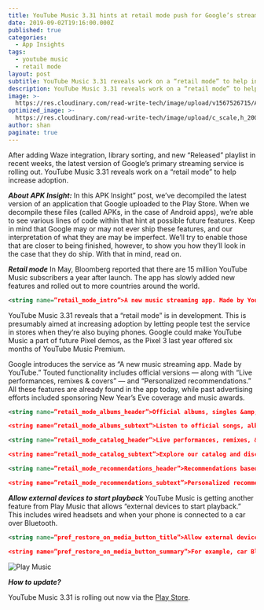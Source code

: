 ```yaml
---
title: YouTube Music 3.31 hints at retail mode push for Google’s streaming service
date: 2019-09-02T19:16:00.000Z
published: true
categories:
  - App Insights
tags:
  - youtube music
  - retail mode
layout: post
subtitle: YouTube Music 3.31 reveals work on a “retail mode” to help increase adoption.
description: YouTube Music 3.31 reveals work on a “retail mode” to help increase adoption.
image: >-
  https://res.cloudinary.com/read-write-tech/image/upload/v1567526715/APK-Insight-YouTube-Music-3-31_wxtblc.webp
optimized_image: >-
  https://res.cloudinary.com/read-write-tech/image/upload/c_scale,h_200,w_380/APK-Insight-YouTube-Music-3-31_wxtblc.webp
author: shan
paginate: true
---
```


After adding Waze integration, library sorting, and new “Released” playlist in recent weeks, the latest version of Google’s primary streaming service is rolling out. YouTube Music 3.31 reveals work on a “retail mode” to help increase adoption.

***About APK Insight:*** In this APK Insight” post, we’ve decompiled the latest version of an application that Google uploaded to the Play Store. When we decompile these files (called APKs, in the case of Android apps), we’re able to see various lines of code within that hint at possible future features. Keep in mind that Google may or may not ever ship these features, and our interpretation of what they are may be imperfect. We’ll try to enable those that are closer to being finished, however, to show you how they’ll look in the case that they do ship. With that in mind, read on.

***Retail mode***
In May, Bloomberg reported that there are 15 million YouTube Music subscribers a year after launch. The app has slowly added new features and rolled out to more countries around the world.

```xml
<string name=”retail_mode_intro”>A new music streaming app. Made by YouTube.</string>
```

YouTube Music 3.31 reveals that a “retail mode” is in development. This is presumably aimed at increasing adoption by letting people test the service in stores when they’re also buying phones. Google could make YouTube Music a part of future Pixel demos, as the Pixel 3 last year offered six months of YouTube Music Premium.

Google introduces the service as “A new music streaming app. Made by YouTube.” Touted functionality includes official versions — along with “Live performances, remixes & covers” — and “Personalized recommendations.” All these features are already found in the app today, while past advertising efforts included sponsoring New Year’s Eve coverage and music awards.

```xml
<string name=”retail_mode_albums_header”>Official albums, singles &amp; more</string>

<string name=”retail_mode_albums_subtext”>Listen to official songs, albums, charts, and playlists for any genre and mood</string>
```
```xml
<string name=”retail_mode_catalog_header”>Live performances, remixes, &amp; covers</string>

<string name=”retail_mode_catalog_subtext”>Explore our catalog and discover hard to find songs, remixes, and more</string>

```
```xml
<string name=”retail_mode_recommendations_header”>Recommendations based on taste, location, &amp; time of day</string>

<string name=”retail_mode_recommendations_subtext”>Personalized recommendations to help you discover new music</string>
```
***Allow external devices to start playback***
YouTube Music is getting another feature from Play Music that allows “external devices to start playback.” This includes wired headsets and when your phone is connected to a car over Bluetooth.

```xml
<string name=”pref_restore_on_media_button_title”>Allow external devices to start playback</string>

<string name=”pref_restore_on_media_button_summary”>For example, car Bluetooth, wired headsets</string>
```
![Play Music](https://res.cloudinary.com/read-write-tech/image/upload/v1567526909/play-music-bluetooth_hyxahn.png)

***How to update?***

YouTube Music 3.31 is rolling out now via the [Play Store](https://play.google.com/store/apps/details?id=com.google.android.apps.youtube.music).
